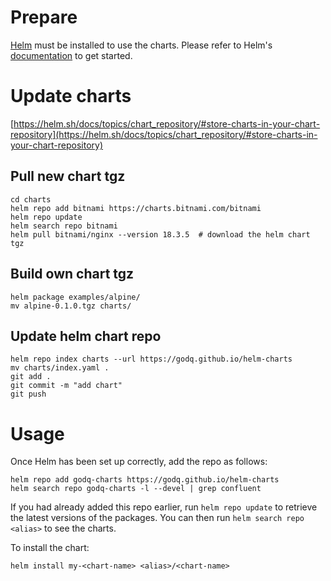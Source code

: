 # Prepare

[Helm](https://helm.sh) must be installed to use the charts.  Please refer to
Helm's [documentation](https://helm.sh/docs) to get started.

# Update charts
[https://helm.sh/docs/topics/chart_repository/#store-charts-in-your-chart-repository](https://helm.sh/docs/topics/chart_repository/#store-charts-in-your-chart-repository)

## Pull new chart tgz
```
cd charts
helm repo add bitnami https://charts.bitnami.com/bitnami
helm repo update
helm search repo bitnami
helm pull bitnami/nginx --version 18.3.5  # download the helm chart tgz
```

## Build own chart tgz
```
helm package examples/alpine/
mv alpine-0.1.0.tgz charts/
```

## Update helm chart repo
```
helm repo index charts --url https://godq.github.io/helm-charts
mv charts/index.yaml .
git add . 
git commit -m "add chart" 
git push
```

# Usage
Once Helm has been set up correctly, add the repo as follows:
```
helm repo add godq-charts https://godq.github.io/helm-charts
helm search repo godq-charts -l --devel | grep confluent
```
If you had already added this repo earlier, run `helm repo update` to retrieve
the latest versions of the packages.  You can then run `helm search repo
<alias>` to see the charts.

To install the <chart-name> chart:
```
helm install my-<chart-name> <alias>/<chart-name>
```
